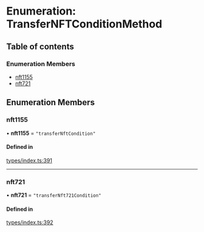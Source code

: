 # Enumeration: TransferNFTConditionMethod

## Table of contents

### Enumeration Members

- [nft1155](TransferNFTConditionMethod.md#nft1155)
- [nft721](TransferNFTConditionMethod.md#nft721)

## Enumeration Members

### nft1155

• **nft1155** = ``"transferNftCondition"``

#### Defined in

[types/index.ts:391](https://github.com/nevermined-io/components-catalog/blob/23aab4e/lib/src/types/index.ts#L391)

___

### nft721

• **nft721** = ``"transferNft721Condition"``

#### Defined in

[types/index.ts:392](https://github.com/nevermined-io/components-catalog/blob/23aab4e/lib/src/types/index.ts#L392)
